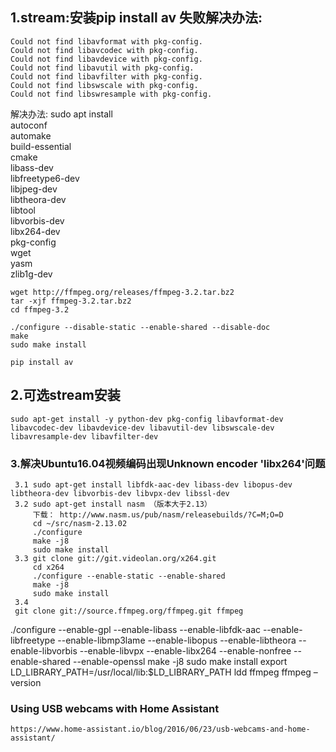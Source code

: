 ## 1.stream:安装pip install av 失败解决办法:
    Could not find libavformat with pkg-config.
    Could not find libavcodec with pkg-config.
    Could not find libavdevice with pkg-config.
    Could not find libavutil with pkg-config.
    Could not find libavfilter with pkg-config.
    Could not find libswscale with pkg-config.
    Could not find libswresample with pkg-config.

解决办法:
    sudo apt install \
    autoconf \
    automake \
    build-essential \
    cmake \
    libass-dev \
    libfreetype6-dev \
    libjpeg-dev \
    libtheora-dev \
    libtool \
    libvorbis-dev \
    libx264-dev \
    pkg-config \
    wget \
    yasm \
    zlib1g-dev

    wget http://ffmpeg.org/releases/ffmpeg-3.2.tar.bz2
    tar -xjf ffmpeg-3.2.tar.bz2
    cd ffmpeg-3.2

    ./configure --disable-static --enable-shared --disable-doc
    make
    sudo make install

    pip install av

## 2.可选stream安装
    sudo apt-get install -y python-dev pkg-config libavformat-dev libavcodec-dev libavdevice-dev libavutil-dev libswscale-dev libavresample-dev libavfilter-dev





### 3.解决Ubuntu16.04视频编码出现Unknown encoder 'libx264'问题
     3.1 sudo apt-get install libfdk-aac-dev libass-dev libopus-dev  libtheora-dev libvorbis-dev libvpx-dev libssl-dev
     3.2 sudo apt-get install nasm （版本大于2.13）
         下载： http://www.nasm.us/pub/nasm/releasebuilds/?C=M;O=D 
         cd ~/src/nasm-2.13.02
         ./configure
         make -j8
         sudo make install
     3.3 git clone git://git.videolan.org/x264.git
         cd x264
         ./configure --enable-static --enable-shared
         make -j8
         sudo make install
     3.4 
     git clone git://source.ffmpeg.org/ffmpeg.git ffmpeg
 ./configure  --enable-gpl   --enable-libass   --enable-libfdk-aac   --enable-libfreetype   --enable-libmp3lame   --enable-libopus   --enable-libtheora   --enable-libvorbis   --enable-libvpx   --enable-libx264   --enable-nonfree --enable-shared --enable-openssl 
     make -j8
     sudo make install
     export LD_LIBRARY_PATH=/usr/local/lib:$LD_LIBRARY_PATH
     ldd ffmpeg
     ffmpeg  –version
     
     
     
### Using USB webcams with Home Assistant
    https://www.home-assistant.io/blog/2016/06/23/usb-webcams-and-home-assistant/     
        
